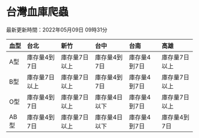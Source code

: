 # 台灣血庫爬蟲

最新更新時間：2022年05月09日 09時31分

| 血型   | 台北      | 新竹      | 台中      | 台南      | 高雄      |
|:-----|:--------|:--------|:--------|:--------|:--------|
| A型   | 庫存量4到7日 | 庫存量7日以上 | 庫存量4到7日 | 庫存量4到7日 | 庫存量7日以上 |
| B型   | 庫存量7日以上 | 庫存量7日以上 | 庫存量4到7日 | 庫存量4到7日 | 庫存量7日以上 |
| O型   | 庫存量4到7日 | 庫存量7日以上 | 庫存量4日以下 | 庫存量4到7日 | 庫存量7日以上 |
| AB型  | 庫存量4到7日 | 庫存量7日以上 | 庫存量4日以下 | 庫存量4到7日 | 庫存量4到7日 |